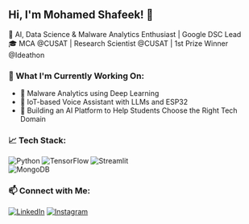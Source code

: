 ## Hi, I'm Mohamed Shafeek! 👋  
🚀 AI, Data Science & Malware Analytics Enthusiast | Google DSC Lead  
🎓 MCA @CUSAT | Research Scientist @CUSAT | 1st Prize Winner @Ideathon  

### 🌱 What I'm Currently Working On:
- 🔐 Malware Analytics using Deep Learning  
- 📡 IoT-based Voice Assistant with LLMs and ESP32  
- 🌌 Building an AI Platform to Help Students Choose the Right Tech Domain  

### 📈 Tech Stack:
![Python](https://img.shields.io/badge/-Python-3776AB?logo=python&logoColor=white)
![TensorFlow](https://img.shields.io/badge/-TensorFlow-FF6F00?logo=tensorflow&logoColor=white)
![Streamlit](https://img.shields.io/badge/-Streamlit-FF4B4B?logo=streamlit&logoColor=white)  
![MongoDB](https://img.shields.io/badge/-MongoDB-47A248?logo=mongodb&logoColor=white)

### 📫 Connect with Me:
[![LinkedIn](https://img.shields.io/badge/-LinkedIn-0A66C2?logo=linkedin&logoColor=white)](https://www.linkedin.com/in/mohamed-shafeek-t-a226981b9/)
[![Instagram](https://img.shields.io/badge/-Data%20Shore-8a3ab9?logo=instagram&logoColor=white)](https://www.instagram.com/shafeeubaidah/)
